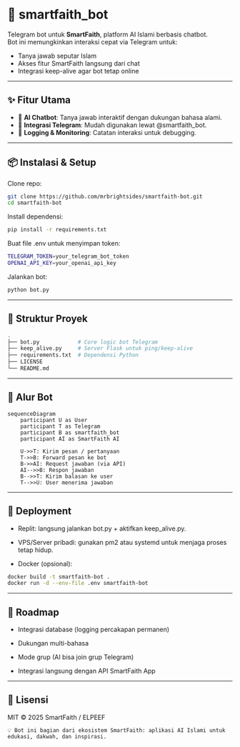 # 🤖 smartfaith_bot

Telegram bot untuk **SmartFaith**, platform AI Islami berbasis chatbot.  
Bot ini memungkinkan interaksi cepat via Telegram untuk:
- Tanya jawab seputar Islam
- Akses fitur SmartFaith langsung dari chat
- Integrasi keep-alive agar bot tetap online

---

## ✨ Fitur Utama

- 🔹 **AI Chatbot**: Tanya jawab interaktif dengan dukungan bahasa alami.  
- 🔹 **Integrasi Telegram**: Mudah digunakan lewat @smartfaith_bot.  
- 🔹 **Logging & Monitoring**: Catatan interaksi untuk debugging.    

---

## 📦 Instalasi & Setup

Clone repo:
```bash
git clone https://github.com/mrbrightsides/smartfaith-bot.git
cd smartfaith-bot
```
Install dependensi:
```bash
pip install -r requirements.txt
```
Buat file .env untuk menyimpan token:
```bash
TELEGRAM_TOKEN=your_telegram_bot_token
OPENAI_API_KEY=your_openai_api_key
```
Jalankan bot:
```bash
python bot.py
```

---

## 📂 Struktur Proyek

```bash
.
├── bot.py            # Core logic bot Telegram
├── keep_alive.py     # Server Flask untuk ping/keep-alive
├── requirements.txt  # Dependensi Python
├── LICENSE
└── README.md
```

---

## 🧭 Alur Bot

```mermaid
sequenceDiagram
    participant U as User
    participant T as Telegram
    participant B as smartfaith_bot
    participant AI as SmartFaith AI

    U->>T: Kirim pesan / pertanyaan
    T->>B: Forward pesan ke bot
    B->>AI: Request jawaban (via API)
    AI-->>B: Respon jawaban
    B-->>T: Kirim balasan ke user
    T-->>U: User menerima jawaban
```

---

## 🚀 Deployment

- Replit: langsung jalankan bot.py + aktifkan keep_alive.py.

- VPS/Server pribadi: gunakan pm2 atau systemd untuk menjaga proses tetap hidup.

- Docker (opsional):
```bash
docker build -t smartfaith-bot .
docker run -d --env-file .env smartfaith-bot
```

---

## 📌 Roadmap

- Integrasi database (logging percakapan permanen)

- Dukungan multi-bahasa

- Mode grup (AI bisa join grup Telegram)

- Integrasi langsung dengan API SmartFaith App

---

## 📜 Lisensi

MIT © 2025 SmartFaith / ELPEEF

  `💡 Bot ini bagian dari ekosistem SmartFaith: aplikasi AI Islami untuk edukasi, dakwah, dan inspirasi.`
